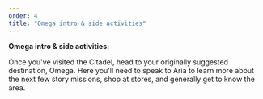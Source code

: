 ```yaml
---
order: 4
title: "Omega intro & side activities"
---
```



**Omega intro & side activities:**

Once you've visited the Citadel, head to your originally suggested destination, Omega. Here you'll need to speak to Aria to learn more about the next few story missions, shop at stores, and generally get to know the area.
